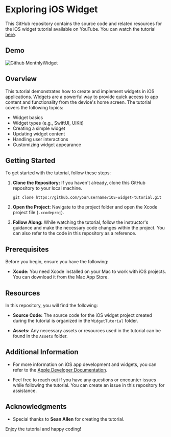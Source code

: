 # Exploring iOS Widget

This GitHub repository contains the source code and related resources for the iOS widget tutorial available on YouTube. You can watch the tutorial [here](https://www.youtube.com/watch?v=jucm6e9M6LA).

## Demo

![Github  MonthlyWidget](https://github.com/yogin-suttroogun/Widgets/assets/17989408/a9e2265e-6f61-4824-999c-350d7e82cb24)


## Overview

This tutorial demonstrates how to create and implement widgets in iOS applications. 
Widgets are a powerful way to provide quick access to app content and functionality from the device's home screen. The tutorial covers the following topics:

- Widget basics
- Widget types (e.g., SwiftUI, UIKit)
- Creating a simple widget
- Updating widget content
- Handling user interactions
- Customizing widget appearance

## Getting Started

To get started with the tutorial, follow these steps:

1. **Clone the Repository:** If you haven't already, clone this GitHub repository to your local machine.

   ```shell
   git clone https://github.com/yourusername/iOS-widget-tutorial.git
   ```

2. **Open the Project:** Navigate to the project folder and open the Xcode project file (`.xcodeproj`).

3. **Follow Along:** While watching the tutorial, follow the instructor's guidance and make the necessary code changes within the project. You can also refer to the code in this repository as a reference.

## Prerequisites

Before you begin, ensure you have the following:

- **Xcode:** You need Xcode installed on your Mac to work with iOS projects. You can download it from the Mac App Store.

## Resources

In this repository, you will find the following:

- **Source Code:** The source code for the iOS widget project created during the tutorial is organized in the `WidgetTutorial` folder.

- **Assets:** Any necessary assets or resources used in the tutorial can be found in the `Assets` folder.

## Additional Information

- For more information on iOS app development and widgets, you can refer to the [Apple Developer Documentation](https://developer.apple.com/documentation/).

- Feel free to reach out if you have any questions or encounter issues while following the tutorial. You can create an issue in this repository for assistance.

## Acknowledgments

- Special thanks to **Sean Allen** for creating the tutorial.

Enjoy the tutorial and happy coding!
